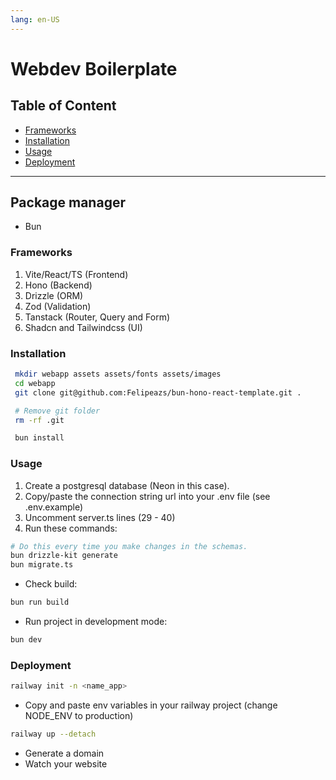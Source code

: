 ```yaml
---
lang: en-US
---
```


# Webdev Boilerplate

## Table of Content

-   [Frameworks](#frameworks)
-   [Installation](#installation)
-   [Usage](#usage)
-   [Deployment](#deployment)

---

## Package manager

-   Bun

### Frameworks

1. Vite/React/TS (Frontend)
2. Hono (Backend)
3. Drizzle (ORM)
4. Zod (Validation)
5. Tanstack (Router, Query and Form)
6. Shadcn and Tailwindcss (UI)

### Installation

```bash
 mkdir webapp assets assets/fonts assets/images
 cd webapp
 git clone git@github.com:Felipeazs/bun-hono-react-template.git .

 # Remove git folder
 rm -rf .git

 bun install
```

### Usage

1. Create a postgresql database (Neon in this case).
2. Copy/paste the connection string url into your .env file (see .env.example)
3. Uncomment server.ts lines (29 - 40)
4. Run these commands:

```bash
# Do this every time you make changes in the schemas.
bun drizzle-kit generate
bun migrate.ts
```

-   Check build:

```bash
bun run build
```

-   Run project in development mode:

```bash
bun dev
```

### Deployment

```bash
railway init -n <name_app>
```

-   Copy and paste env variables in your railway project (change NODE_ENV to production)

```bash
railway up --detach
```

-   Generate a domain
-   Watch your website
